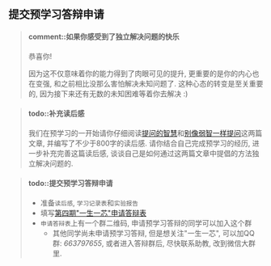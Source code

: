 ## 提交预学习答辩申请

> #### comment::如果你感受到了独立解决问题的快乐
> 恭喜你!
>
> 因为这不仅意味着你的能力得到了肉眼可见的提升,
> 更重要的是你的内心也在变强, 和之前相比没那么害怕解决未知问题了.
> 这种心态的转变是至关重要的, 因为接下来还有无数的未知困难等着你去解决 :)


> #### todo::补充读后感
> 我们在预学习的一开始请你仔细阅读[提问的智慧][how to ask]和[别像弱智一样提问][stop ask]这两篇文章,
> 并编写了不少于800字的读后感.
> 请你结合自己完成预学习的经历, 进一步补充完善这篇读后感,
> 谈谈自己是如何通过这两篇文章中提倡的方法独立解决问题的.

[how to ask]: https://github.com/ryanhanwu/How-To-Ask-Questions-The-Smart-Way/blob/master/README-zh_CN.md
[stop ask]: https://github.com/tangx/Stop-Ask-Questions-The-Stupid-Ways/blob/master/README.md

> #### todo::提交预学习答辩申请
> * 准备`读后感`, `学习记录表`和`实验报告`
> * 填写[第四期"一生一芯"申请答辩表][apply]
> * `申请答辩表`上有一个群二维码, 申请预学习答辩的同学可以加入这个群
>   * 其他同学尚未申请预学习答辩, 但是想关注"一生一芯", 可以加QQ群: *663797655*,
>     或者进入答辩群后, 尽快联系助教, 改到微信大群里.

[apply]: https://docs.qq.com/sheet/DT0ZPSGZNZk1FWVFS
